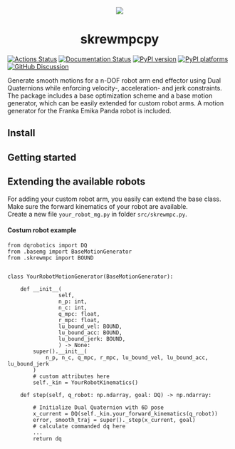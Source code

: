 <p align="center">
  <img src="logo.jpg">
</p>
<h1 align="center">skrewmpcpy</h1>

[![Actions Status][actions-badge]][actions-link]
[![Documentation Status][rtd-badge]][rtd-link]
[![PyPI version][pypi-version]][pypi-link]
[![PyPI platforms][pypi-platforms]][pypi-link]
[![GitHub Discussion][github-discussions-badge]][github-discussions-link]

<!-- SPHINX-START -->

<!-- prettier-ignore-start -->
[actions-badge]:            https://github.com/greinerth/skrewmpcpy/actions/workflows/python-package.yml/badge.svg
[actions-link]:             https://github.com/greinerth/skrewmpcpy/actions
[github-discussions-badge]: https://img.shields.io/static/v1?label=Discussions&message=Ask&color=blue&logo=github
[github-discussions-link]:  https://github.com/greinerth/skrewmpcpy/discussions
[pypi-link]:                https://pypi.org/project/skrewmpcpy/
[pypi-platforms]:           https://img.shields.io/pypi/pyversions/skrewmpcpy
[pypi-version]:             https://img.shields.io/pypi/v/skrewmpcpy
[rtd-badge]:                https://readthedocs.org/projects/skrewmpcpy/badge/?version=latest
[rtd-link]:                 https://skrewmpcpy.readthedocs.io/en/latest/?badge=latest

<!-- prettier-ignore-end -->
Generate smooth motions for a n-DOF robot arm end effector using Dual Quaternions while enforcing velocity-, acceleration- and jerk constraints.
The package includes a base optimization scheme and a base motion generator, which can be easily extended for custom robot arms.
A motion generator for the Franka Emika Panda robot is included.
## Install

## Getting started

## Extending the available robots
For adding your custom robot arm, you easily can extend the base class. Make sure the forward kinematics of your robot are available.\
Create a new file ```your_robot_mg.py``` in folder ```src/skrewmpc.py```.
#### Costum robot example
```
from dqrobotics import DQ
from .basemg import BaseMotionGenerator
from .skrewmpc import BOUND


class YourRobotMotionGenerator(BaseMotionGenerator):

    def __init__(
                self,
                n_p: int,
                n_c: int,
                q_mpc: float,
                r_mpc: float,
                lu_bound_vel: BOUND,
                lu_bound_acc: BOUND,
                lu_bound_jerk: BOUND,
                ) -> None:
        super().__init__(
            n_p, n_c, q_mpc, r_mpc, lu_bound_vel, lu_bound_acc, lu_bound_jerk
        )
        # custom attributes here
        self._kin = YourRobotKinematics()

    def step(self, q_robot: np.ndarray, goal: DQ) -> np.ndarray:

        # Initialize Dual Quaternion with 6D pose
        x_current = DQ(self._kin.your_forward_kinematics(q_robot))
        error, smooth_traj = super()._step(x_current, goal)
        # calculate commanded dq here
        ...
        return dq
```
